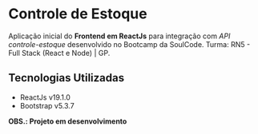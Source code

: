 # Controle de Estoque
Aplicação inicial do **Frontend em ReactJs** para integração com *API controle-estoque* desenvolvido no Bootcamp da SoulCode. Turma: RN5 - Full Stack (React e Node) | GP.


## Tecnologias Utilizadas
 * ReactJs v19.1.0
 * Bootstrap v5.3.7


**OBS.: Projeto em desenvolvimento**
